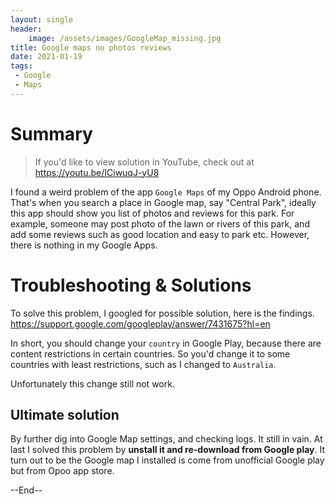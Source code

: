 ```yaml
---
layout: single
header:
    image: /assets/images/GoogleMap_missing.jpg
title: Google maps no photos reviews
date: 2021-01-19
tags:
 - Google
 - Maps
---
```


# Summary 

> If you'd like to view solution in YouTube, check out at https://youtu.be/ICiwuqJ-yU8


I found a weird problem of the app `Google Maps` of my Oppo Android phone. That's when you search a place in Google map, say "Central Park", ideally this app should show you list of photos and reviews for this park. For example, someone may post photo of the lawn or rivers of this park, and add some reviews such as good location and easy to park etc. However, there is nothing in my Google Apps. 

# Troubleshooting & Solutions

To solve this problem, I googled for possible solution, here is the findings.
https://support.google.com/googleplay/answer/7431675?hl=en

In short, you should change your `country` in Google Play, because there are content restrictions in certain countries. So you'd change it to some countries with least restrictions, such as I changed to `Australia`.

Unfortunately this change still not work.

## Ultimate solution

By further dig into Google Map settings, and checking logs. It still in vain.  At last I solved this problem by **unstall it and re-download from Google play**. It turn out to be the Google map I installed is come from unofficial Google play but from Opoo app store.

--End--
